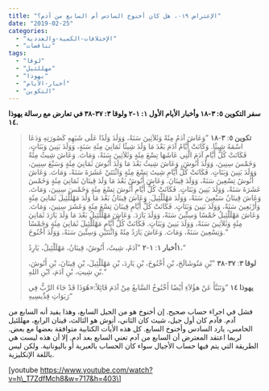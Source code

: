 ```yaml
---
title: "الإعتراض ٠١٩، هل كان أخنوخ السادس أم السابع من آدم؟"
date: "2019-02-25"
categories: 
  - "الإختلافات-الكمية-والعددية"
  - "تناقضات"
tags: 
  - "لوقا"
  - "مهللئيل"
  - "يهوذا"
  - "أخبار-الأيام"
  - "التكوين"
---
```


**سفر التكوين ٥: ٣-١٨ وأخبار الأيام الأول ١: ١-٢ ولوقا ٣: ٣٧-٣٨ في تعارض مع رسالة يهوذا ١٤.**

> **تكوين ٥**: **٣**\-**١٨** ”وَعَاشَ آدَمُ مِئَةً وَثَلاَثِينَ سَنَةً، وَوَلَدَ وَلَدًا عَلَى شَبَهِهِ كَصُورَتِهِ وَدَعَا اسْمَهُ شِيثًا. وَكَانَتْ أَيَّامُ آدَمَ بَعْدَ مَا وَلَدَ شِيثًا ثَمَانِيَ مِئَةِ سَنَةٍ، وَوَلَدَ بَنِينَ وَبَنَاتٍ. فَكَانَتْ كُلُّ أَيَّامِ آدَمَ الَّتِي عَاشَهَا تِسْعَ مِئَةٍ وَثَلاَثِينَ سَنَةً، وَمَاتَ. وَعَاشَ شِيثُ مِئَةً وَخَمْسَ سِنِينَ، وَوَلَدَ أَنُوشَ. وَعَاشَ شِيثُ بَعْدَ مَا وَلَدَ أَنُوشَ ثَمَانِيَ مِئَةٍ وَسَبْعَ سِنِينَ، وَوَلَدَ بَنِينَ وَبَنَاتٍ. فَكَانَتْ كُلُّ أَيَّامِ شِيثَ تِسْعَ مِئَةٍ وَاثْنَتَيْ عَشَرَةَ سَنَةً، وَمَاتَ. وَعَاشَ أَنُوشُ تِسْعِينَ سَنَةً، وَوَلَدَ قِينَانَ. وَعَاشَ أَنُوشُ بَعْدَ مَا وَلَدَ قِينَانَ ثَمَانِيَ مِئَةٍ وَخَمْسَ عَشَرَةَ سَنَةً، وَوَلَدَ بَنِينَ وَبَنَاتٍ. فَكَانَتْ كُلُّ أَيَّامِ أَنُوشَ تِسْعَ مِئَةٍ وَخَمْسَ سِنِينَ، وَمَاتَ. وَعَاشَ قِينَانُ سَبْعِينَ سَنَةً، وَوَلَدَ مَهْلَلْئِيلَ. وَعَاشَ قِينَانُ بَعْدَ مَا وَلَدَ مَهْلَلْئِيلَ ثَمَانِيَ مِئَةٍ وَأَرْبَعِينَ سَنَةً، وَوَلَدَ بَنِينَ وَبَنَاتٍ. فَكَانَتْ كُلُّ أَيَّامِ قِينَانَ تِسْعَ مِئَةٍ وَعَشَرَ سِنِينَ، وَمَاتَ. وَعَاشَ مَهْلَلْئِيلُ خَمْسًا وَسِتِّينَ سَنَةً، وَوَلَدَ يَارَدَ. وَعَاشَ مَهْلَلْئِيلُ بَعْدَ مَا وَلَدَ يَارَدَ ثَمَانِيَ مِئَةٍ وَثَلاَثِينَ سَنَةً، وَوَلَدَ بَنِينَ وَبَنَاتٍ. فَكَانَتْ كُلُّ أَيَّامِ مَهْلَلْئِيلَ ثَمَانِيَ مِئَةٍ وَخَمْسًا وَتِسْعِينَ سَنَةً، وَمَاتَ. وَعَاشَ يَارَدُ مِئَةً وَاثْنَتَيْنِ وَسِتِّينَ سَنَةً، وَوَلَدَ أَخْنُوخَ.“
> 
> **١أخبار ١**: **١**\-**٢** ”آدَمُ، شِيتُ، أَنُوشُ، قِينَانُ، مَهْلَلْئِيلُ، يَارِدُ،“
> 
> **لوقا ٣**: **٣٧**\-**٣٨** ”بْنِ مَتُوشَالَحَ، بْنِ أَخْنُوخَ، بْنِ يَارِدَ، بْنِ مَهْلَلْئِيلَ، بْنِ قِينَانَ، بْنِ أَنُوشَ، بْنِ شِيتِ، بْنِ آدَمَ، ابْنِ اللهِ.“
> 
> **يهوذا ١٤** ”وَتَنَبَّأَ عَنْ هؤُلاَءِ أَيْضًا أَخْنُوخُ السَّابعُ مِنْ آدَمَ قَائِلاً:«هُوَذَا قَدْ جَاءَ الرَّبُّ فِي رَبَوَاتِ قِدِّيسِيهِ“

فشل في اجراء حساب صحيح. إن أخنوخ هو من الجيل السابع، وهذا يفيد أنه السابع من آدم. فآدم كان أول جيل، شيث كان الثاني، أنوش هو الثالث، قينان الرابع، مهللئيل الخامس، يارد السادس وأخنوخ السابع. كل هذه الأيات الكتابية متوافقة بعضها مع بعض. لربما اعتقد المعترض أن السابع من آدم تعني السابع بعد آدم. إلا أن هذه ليست هي الطريقة التي يتم فيها حساب الأجيال سواء كان الحساب بالعبرية أو باليونانية. ولكن ليس باللغة الإنكليزية.

\[youtube https://www.youtube.com/watch?v=h\_T7ZdfMch8&w=717&h=403\]
